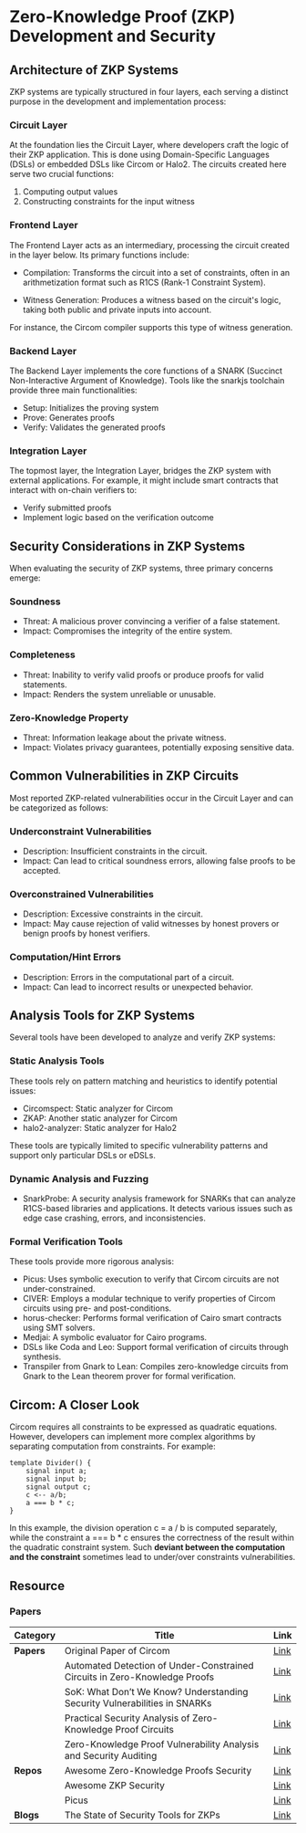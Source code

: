 # Zero-Knowledge Proof (ZKP) Development and Security

## Architecture of ZKP Systems

ZKP systems are typically structured in four layers, each serving a distinct purpose in the development and implementation process:

### Circuit Layer

At the foundation lies the Circuit Layer, where developers craft the logic of their ZKP application. This is done using Domain-Specific Languages (DSLs) or embedded DSLs like Circom or Halo2. The circuits created here serve two crucial functions:

1. Computing output values
2. Constructing constraints for the input witness

### Frontend Layer

The Frontend Layer acts as an intermediary, processing the circuit created in the layer below. Its primary functions include:

- Compilation: Transforms the circuit into a set of constraints, often in an arithmetization format such as R1CS (Rank-1 Constraint System).

- Witness Generation: Produces a witness based on the circuit's logic, taking both public and private inputs into account.

For instance, the Circom compiler supports this type of witness generation.

### Backend Layer

The Backend Layer implements the core functions of a SNARK (Succinct Non-Interactive Argument of Knowledge). Tools like the snarkjs toolchain provide three main functionalities:

- Setup: Initializes the proving system
- Prove: Generates proofs
- Verify: Validates the generated proofs

### Integration Layer

The topmost layer, the Integration Layer, bridges the ZKP system with external applications. For example, it might include smart contracts that interact with on-chain verifiers to:

- Verify submitted proofs
- Implement logic based on the verification outcome

## Security Considerations in ZKP Systems

When evaluating the security of ZKP systems, three primary concerns emerge:

### Soundness

- Threat: A malicious prover convincing a verifier of a false statement.
- Impact: Compromises the integrity of the entire system.

### Completeness

- Threat: Inability to verify valid proofs or produce proofs for valid statements.
- Impact: Renders the system unreliable or unusable.

### Zero-Knowledge Property

- Threat: Information leakage about the private witness.
- Impact: Violates privacy guarantees, potentially exposing sensitive data.

## Common Vulnerabilities in ZKP Circuits

Most reported ZKP-related vulnerabilities occur in the Circuit Layer and can be categorized as follows:

### Underconstraint Vulnerabilities

- Description: Insufficient constraints in the circuit.
- Impact: Can lead to critical soundness errors, allowing false proofs to be accepted.

### Overconstrained Vulnerabilities

- Description: Excessive constraints in the circuit.
- Impact: May cause rejection of valid witnesses by honest provers or benign proofs by honest verifiers.

### Computation/Hint Errors

- Description: Errors in the computational part of a circuit.
- Impact: Can lead to incorrect results or unexpected behavior.

## Analysis Tools for ZKP Systems

Several tools have been developed to analyze and verify ZKP systems:

### Static Analysis Tools

These tools rely on pattern matching and heuristics to identify potential issues:

- Circomspect: Static analyzer for Circom
- ZKAP: Another static analyzer for Circom
- halo2-analyzer: Static analyzer for Halo2

These tools are typically limited to specific vulnerability patterns and support only particular DSLs or eDSLs.

### Dynamic Analysis and Fuzzing

- SnarkProbe: A security analysis framework for SNARKs that can analyze R1CS-based libraries and applications. It detects various issues such as edge case crashing, errors, and inconsistencies.

### Formal Verification Tools

These tools provide more rigorous analysis:

- Picus: Uses symbolic execution to verify that Circom circuits are not under-constrained.
- CIVER: Employs a modular technique to verify properties of Circom circuits using pre- and post-conditions.
- horus-checker: Performs formal verification of Cairo smart contracts using SMT solvers.
- Medjai: A symbolic evaluator for Cairo programs.
- DSLs like Coda and Leo: Support formal verification of circuits through synthesis.
- Transpiler from Gnark to Lean: Compiles zero-knowledge circuits from Gnark to the Lean theorem prover for formal verification.

## Circom: A Closer Look

Circom requires all constraints to be expressed as quadratic equations. However, developers can implement more complex algorithms by separating computation from constraints. For example:

```
template Divider() {
    signal input a;
    signal input b;
    signal output c;
    c <-- a/b;
    a === b * c;
}
```

In this example, the division operation c = a / b is computed separately, while the constraint a === b * c ensures the correctness of the result within the quadratic constraint system. Such **deviant between the computation and the constraint** sometimes lead to under/over constraints vulnerabilities.

## Resource

### Papers

| **Category** | **Title** | **Link** |
|--------------|-----------|----------|
| **Papers** | Original Paper of Circom | [Link](https://ieeexplore.ieee.org/stamp/stamp.jsp?tp=&arnumber=10002421) |
|  | Automated Detection of Under-Constrained Circuits in Zero-Knowledge Proofs | [Link](https://eprint.iacr.org/2023/512.pdf) |
|  | SoK: What Don’t We Know? Understanding Security Vulnerabilities in SNARKs | [Link](https://arxiv.org/pdf/2402.15293) |
|  | Practical Security Analysis of Zero-Knowledge Proof Circuits | [Link](https://www.usenix.org/system/files/usenixsecurity24-wen_1.pdf) |
|  | Zero-Knowledge Proof Vulnerability Analysis and Security Auditing | [Link](https://eprint.iacr.org/2024/514.pdf) |
| **Repos** | Awesome Zero-Knowledge Proofs Security | [Link](https://github.com/Xor0v0/awesome-zero-knowledge-proofs-security?tab=readme-ov-file) |
|  | Awesome ZKP Security | [Link](https://github.com/StefanosChaliasos/Awesome-ZKP-Security?tab=readme-ov-file) |
|  | Picus | [Link](https://github.com/chyanju/Picus) |
| **Blogs** | The State of Security Tools for ZKPs | [Link](https://www.zksecurity.xyz/blog/posts/zksecurity-tools/) |
